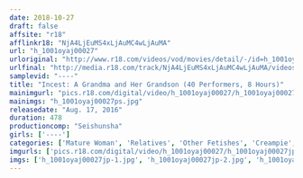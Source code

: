 ```yaml
---
date: 2018-10-27
draft: false
affsite: "r18"
afflinkr18: "NjA4LjEuMS4xLjAuMC4wLjAuMA"
url: "h_1001oyaj00027"
urloriginal: "http://www.r18.com/videos/vod/movies/detail/-/id=h_1001oyaj00027"
urlfinal: "http://media.r18.com/track/NjA4LjEuMS4xLjAuMC4wLjAuMA/videos/vod/movies/detail/-/id=h_1001oyaj00027"
samplevid: "----"
title: "Incest: A Grandma and Her Grandson (40 Performers, 8 Hours)"
mainimgurl: "pics.r18.com/digital/video/h_1001oyaj00027/h_1001oyaj00027ps.jpg"
mainimgs: "h_1001oyaj00027ps.jpg"
releasedate: "Aug. 17, 2016"
duration: 478
productioncomp: "Seishunsha"
girls: ['----']
categories: ['Mature Woman', 'Relatives', 'Other Fetishes', 'Creampie', 'Over 4 Hours']
imgurls: ['pics.r18.com/digital/video/h_1001oyaj00027/h_1001oyaj00027jp-1.jpg', 'pics.r18.com/digital/video/h_1001oyaj00027/h_1001oyaj00027jp-2.jpg', 'pics.r18.com/digital/video/h_1001oyaj00027/h_1001oyaj00027jp-3.jpg', 'pics.r18.com/digital/video/h_1001oyaj00027/h_1001oyaj00027jp-4.jpg', 'pics.r18.com/digital/video/h_1001oyaj00027/h_1001oyaj00027jp-5.jpg', 'pics.r18.com/digital/video/h_1001oyaj00027/h_1001oyaj00027jp-6.jpg', 'pics.r18.com/digital/video/h_1001oyaj00027/h_1001oyaj00027jp-7.jpg', 'pics.r18.com/digital/video/h_1001oyaj00027/h_1001oyaj00027jp-8.jpg', 'pics.r18.com/digital/video/h_1001oyaj00027/h_1001oyaj00027jp-9.jpg', 'pics.r18.com/digital/video/h_1001oyaj00027/h_1001oyaj00027jp-10.jpg', 'pics.r18.com/digital/video/h_1001oyaj00027/h_1001oyaj00027jp-11.jpg', 'pics.r18.com/digital/video/h_1001oyaj00027/h_1001oyaj00027jp-12.jpg', 'pics.r18.com/digital/video/h_1001oyaj00027/h_1001oyaj00027jp-13.jpg', 'pics.r18.com/digital/video/h_1001oyaj00027/h_1001oyaj00027jp-14.jpg', 'pics.r18.com/digital/video/h_1001oyaj00027/h_1001oyaj00027jp-15.jpg', 'pics.r18.com/digital/video/h_1001oyaj00027/h_1001oyaj00027jp-16.jpg', 'pics.r18.com/digital/video/h_1001oyaj00027/h_1001oyaj00027jp-17.jpg', 'pics.r18.com/digital/video/h_1001oyaj00027/h_1001oyaj00027jp-18.jpg', 'pics.r18.com/digital/video/h_1001oyaj00027/h_1001oyaj00027jp-19.jpg', 'pics.r18.com/digital/video/h_1001oyaj00027/h_1001oyaj00027jp-20.jpg']
imgs: ['h_1001oyaj00027jp-1.jpg', 'h_1001oyaj00027jp-2.jpg', 'h_1001oyaj00027jp-3.jpg', 'h_1001oyaj00027jp-4.jpg', 'h_1001oyaj00027jp-5.jpg', 'h_1001oyaj00027jp-6.jpg', 'h_1001oyaj00027jp-7.jpg', 'h_1001oyaj00027jp-8.jpg', 'h_1001oyaj00027jp-9.jpg', 'h_1001oyaj00027jp-10.jpg', 'h_1001oyaj00027jp-11.jpg', 'h_1001oyaj00027jp-12.jpg', 'h_1001oyaj00027jp-13.jpg', 'h_1001oyaj00027jp-14.jpg', 'h_1001oyaj00027jp-15.jpg', 'h_1001oyaj00027jp-16.jpg', 'h_1001oyaj00027jp-17.jpg', 'h_1001oyaj00027jp-18.jpg', 'h_1001oyaj00027jp-19.jpg', 'h_1001oyaj00027jp-20.jpg']
---
```

